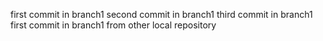 first commit in branch1
second commit in branch1
third commit in branch1
first commit in branch1 from other local repository